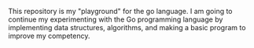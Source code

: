 


This repository is my "playground" for the go language.  I am going to continue my experimenting with the Go programming language by implementing data structures, algorithms, and making a basic program to improve my competency.


